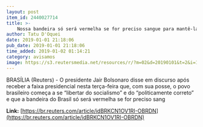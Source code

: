 ```yaml
---
layout: post
item_id: 2440027714
title: >-
    Nossa bandeira só será vermelha se for preciso sangue para mantê-la verde e amarela, diz Bolsonaro
author: Tatu D'Oquei
date: 2019-01-01 21:18:06
pub_date: 2019-01-01 21:18:06
time_added: 2019-01-02 01:14:21
category: avisamos
image: https://s3.reutersmedia.net/resources/r/?m=02&d=20190101&t=2&i=1341102472&w=1200&r=LYNXNPEF00176-OBRDN
---
```


BRASÍLIA (Reuters) - O presidente Jair Bolsonaro disse em discurso após receber a faixa presidencial nesta terça-feira que, com sua posse, o povo brasileiro começa a se “libertar do socialismo” e do “politicamente correto” e que a bandeira do Brasil só será vermelha se for preciso sang

**Link:** [https://br.reuters.com/article/idBRKCN1OV1RI-OBRDN](https://br.reuters.com/article/idBRKCN1OV1RI-OBRDN)

